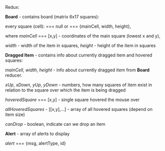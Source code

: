 Redux:

**Board** - contains board (matrix 6x17 squares):

every square (cell):
=== null 
or ===  {mainCell, width, height},

where _mainCell_ === [x,y] - coordinates of the
main square (lowest x and y),

_width_ - width of the item in squares,
_height_ - height of the item in squares


**Dragged Item** - contains info about currently dragged 
item and hovered squares:

_mainCell_, _width_, _height_ - info about currently dragged item
from **Board** reducer.

_xUp_, _xDown_, _yUp_, _yDown_ - numbers, how many squares 
of item exist in relation to the square over which the 
item is being dragged

_hoveredSquare_ === [x,y] - single square hovered the 
mouse over

_allHoveredSquares_ - [[x,y],...] - array of all hovered
squares (depend on item size)

_canDrop_ - boolean, indicate can we drop an item


**Alert** - array of alerts to display

_alert_ === {msg, alertType, id}


